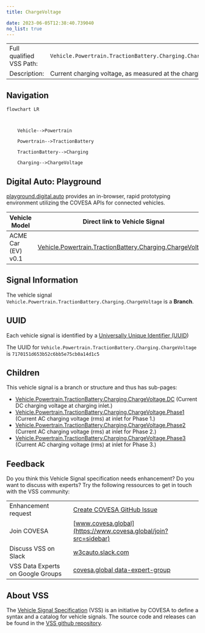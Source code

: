 ```yaml
---
title: ChargeVoltage

date: 2023-06-05T12:38:40.739040
no_list: true
---
```



| | |
|---|---|
| Full qualified VSS Path: | `Vehicle.Powertrain.TractionBattery.Charging.ChargeVoltage` |
| Description: | Current charging voltage, as measured at the charging inlet. |

## Navigation

```mermaid
flowchart LR



    Vehicle-->Powertrain

    Powertrain-->TractionBattery

    TractionBattery-->Charging

    Charging-->ChargeVoltage

```


## Digital Auto: Playground

[playground.digital.auto](http://digital.auto) provides an in-browser, rapid prototyping environment utilizing the COVESA APIs for connected vehicles. 

| Vehicle Model | Direct link to Vehicle Signal |
|---|---|
| ACME Car (EV) v0.1 | [Vehicle.Powertrain.TractionBattery.Charging.ChargeVoltage](https://digitalauto.netlify.app/model/STLWzk1WyqVVLbfymb4f/cvi/list/Vehicle.Powertrain.TractionBattery.Charging.ChargeVoltage/) |


## Signal Information




The vehicle signal `Vehicle.Powertrain.TractionBattery.Charging.ChargeVoltage` is a **Branch**.





## UUID

Each vehicle signal is identified by a [Universally Unique Identifier (UUID](https://en.wikipedia.org/wiki/Universally_unique_identifier))

The UUID for `Vehicle.Powertrain.TractionBattery.Charging.ChargeVoltage` is `7170151d653b52c6bb5e75cb0a14d1c5`

## Children

This vehicle signal is a branch or structure and thus has sub-pages:

- [Vehicle.Powertrain.TractionBattery.Charging.ChargeVoltage.DC](dc/) (Current DC charging voltage at charging inlet.)
- [Vehicle.Powertrain.TractionBattery.Charging.ChargeVoltage.Phase1](phase1/) (Current AC charging voltage (rms) at inlet for Phase 1.)
- [Vehicle.Powertrain.TractionBattery.Charging.ChargeVoltage.Phase2](phase2/) (Current AC charging voltage (rms) at inlet for Phase 2.)
- [Vehicle.Powertrain.TractionBattery.Charging.ChargeVoltage.Phase3](phase3/) (Current AC charging voltage (rms) at inlet for Phase 3.)


## Feedback

Do you think this Vehicle Signal specification needs enhancement? Do you want to discuss with experts? Try the following ressources to get in touch with the VSS community:

| | |
|---|---|
| Enhancement request | [Create COVESA GitHub Issue](https://github.com/COVESA/vehicle_signal_specification/issues/new?body=Please+describe+your+feedback&title=Signal+feedback+Vehicle.Powertrain.TractionBattery.Charging.ChargeVoltage) |
| Join COVESA | [www.covesa.global](https://www.covesa.global/join?src=sidebar) |
| Discuss VSS on Slack | [w3cauto.slack.com](http://w3cauto.slack.com/) |
| VSS Data Experts on Google Groups | [covesa.global data-expert-group](https://groups.google.com/a/covesa.global/g/data-expert-group) |

## About VSS

The [Vehicle Signal Specification](https://covesa.github.io/vehicle_signal_specification/) (VSS)
is an initiative by COVESA to define a syntax and a catalog for vehicle signals.
The source code and releases can be found in the [VSS github repository](https://github.com/COVESA/vehicle_signal_specification).

